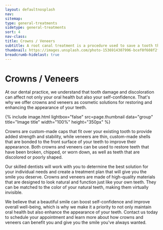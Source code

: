 ```yaml
---
layout: defaultnosplash
nav: 
sitemap: 
type: general-treatments
sidetype: general-treatments
sort: 4
nav-class: 
title: Crowns / Veneers
subtitle: A root canal treatment is a procedure used to save a tooth that has been infected or is at risk of infection.
thumbnail: https://images.unsplash.com/photo-1536914307996-bcef0f608f2f?q=80&w=2940&auto=format&fit=crop&ixlib=rb-4.0.3&ixid=M3wxMjA3fDB8MHxwaG90by1wYWdlfHx8fGVufDB8fHx8fA%3D%3D
breadcrumb-hidelast: true
---
```


# Crowns / Veneers

At our dental practice, we understand that tooth damage and discoloration can affect not only your oral health but also your self-confidence. That's why we offer crowns and veneers as cosmetic solutions for restoring and enhancing the appearance of your teeth.

{% include image.html lightbox="false" src=page.thumbnail data="group" title="Image title" width="100%" height="350px" %}

Crowns are custom-made caps that fit over your existing tooth to provide added strength and stability, while veneers are thin, custom-made shells that are bonded to the front surface of your teeth to improve their appearance. Both crowns and veneers can be used to restore teeth that have been broken, chipped, or worn down, as well as teeth that are discolored or poorly shaped.

Our skilled dentists will work with you to determine the best solution for your individual needs and create a treatment plan that will give you the smile you deserve. Crowns and veneers are made of high-quality materials that are designed to look natural and function just like your own teeth. They can be matched to the color of your natural teeth, making them virtually invisible.

We believe that a beautiful smile can boost self-confidence and improve overall well-being, which is why we make it a priority to not only maintain oral health but also enhance the appearance of your teeth. Contact us today to schedule your appointment and learn more about how crowns and veneers can benefit you and give you the smile you've always wanted.
